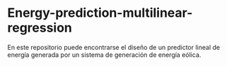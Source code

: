 # Energy-prediction-multilinear-regression
En este repositorio puede encontrarse el diseño de un predictor lineal de energía generada por un sistema de generación de energía eólica.
